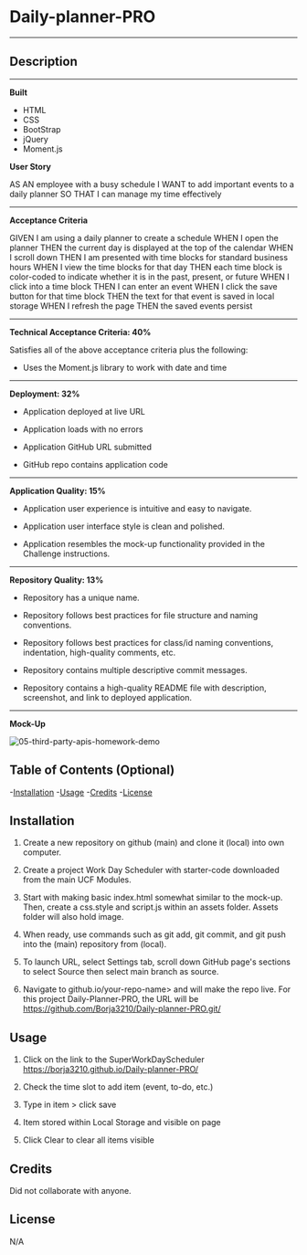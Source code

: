 # Daily-planner-PRO
***

## Description
***

**Built**

* HTML
* CSS
* BootStrap
* jQuery
* Moment.js

**User Story**

AS AN employee with a busy schedule
I WANT to add important events to a daily planner
SO THAT I can manage my time effectively

***

**Acceptance Criteria**

GIVEN I am using a daily planner to create a schedule
WHEN I open the planner
THEN the current day is displayed at the top of the calendar
WHEN I scroll down
THEN I am presented with time blocks for standard business hours
WHEN I view the time blocks for that day
THEN each time block is color-coded to indicate whether it is in the past, present, or future
WHEN I click into a time block
THEN I can enter an event
WHEN I click the save button for that time block
THEN the text for that event is saved in local storage
WHEN I refresh the page
THEN the saved events persist

***

**Technical Acceptance Criteria: 40%**

Satisfies all of the above acceptance criteria plus the following:

* Uses the Moment.js library to work with date and time

***

**Deployment: 32%**
 
* Application deployed at live URL

* Application loads with no errors

* Application GitHub URL submitted

* GitHub repo contains application code

***

**Application Quality: 15%**

* Application user experience is intuitive and easy to navigate.

* Application user interface style is clean and polished.

* Application resembles the mock-up functionality provided in the Challenge instructions.

***

**Repository Quality: 13%**

* Repository has a unique name.

* Repository follows best practices for file structure and naming conventions.

* Repository follows best practices for class/id naming conventions, indentation, high-quality comments, etc.

* Repository contains multiple descriptive commit messages.

* Repository contains a high-quality README file with description, screenshot, and link to deployed application.

***

**Mock-Up**

![05-third-party-apis-homework-demo](https://user-images.githubusercontent.com/78709516/151686904-dbe5e746-9113-4bb5-9ea0-2dae20152b12.gif)


## Table of Contents (Optional)

-[Installation](#installation)
-[Usage](#usage)
-[Credits](#credits)
-[License](#license)

## Installation

1. Create a new repository on github (main) and clone it (local) into own computer. 

2. Create a project Work Day Scheduler with starter-code downloaded from the main UCF Modules.

3. Start with making basic index.html somewhat similar to the mock-up. Then, create a css.style and script.js within an assets folder. Assets folder will also hold image. 

4. When ready, use commands such as git add, git commit, and git push into the (main) repository from (local).

5. To launch URL, select Settings tab, scroll down GitHub page's sections to select Source then select main branch as source.

6. Navigate to <your-github-username>github.io/your-repo-name> and will make the repo live. For this project Daily-Planner-PRO, the URL will be <https://github.com/Borja3210/Daily-planner-PRO.git/>
 
## Usage 
 
1. Click on the link to the SuperWorkDayScheduler <https://borja3210.github.io/Daily-planner-PRO/>
  
2. Check the time slot to add item (event, to-do, etc.)  
  
3. Type in item > click save 

4. Item stored within Local Storage and visible on page 

5. Click Clear to clear all items visible 

## Credits
 
Did not collaborate with anyone.
 
## License

N/A
